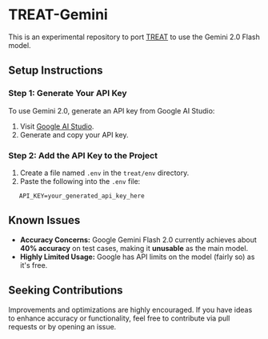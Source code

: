 # TREAT-Gemini

This is an experimental repository to port [TREAT](https://github.com/Kuberwastaken/TREAT) to use the Gemini 2.0 Flash model.

## Setup Instructions

### Step 1: Generate Your API Key
To use Gemini 2.0, generate an API key from Google AI Studio:

1. Visit [Google AI Studio](https://aistudio.google.com/app/apikey).
2. Generate and copy your API key.

### Step 2: Add the API Key to the Project
1. Create a file named `.env` in the `treat/env` directory.
2. Paste the following into the `.env` file:

```
   API_KEY=your_generated_api_key_here
```

## Known Issues

- **Accuracy Concerns:** Google Gemini Flash 2.0 currently achieves about **40% accuracy** on test cases, making it **unusable** as the main model.
- **Highly Limited Usage:** Google has API limits on the model (fairly so) as it's free.

## Seeking Contributions

Improvements and optimizations are highly encouraged. If you have ideas to enhance accuracy or functionality, feel free to contribute via pull requests or by opening an issue.



